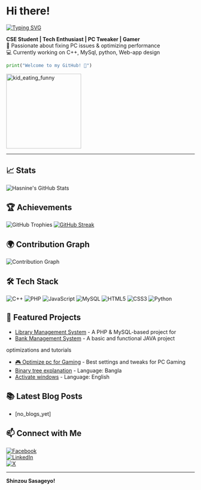 

# Hi there!

[![Typing SVG](https://readme-typing-svg.herokuapp.com?font=Fira+Code&weight=500&size=22&pause=1000&color=4169E1&width=435&lines=Hi!+I'm+Md+Hasnine+Kabir;Competitive+Programmer+%7C+Web+Dev;Hardware+Enthusiast+%7C+CS+Student;Gamer)](https://git.io/typing-svg)


**CSE Student | Tech Enthusiast | PC Tweaker | Gamer**  
🔧 Passionate about fixing PC issues & optimizing performance  
💻 Currently working on C++, MySql, python, Web-app design


```python
print("Welcome to my GitHub! 🚀")
```
<!--meme-->
<div>
  <img src="https://c.tenor.com/02Hyp5H8rREAAAAd/tenor.gif" alt="kid_eating_funny" width="200" height="200"/>
</div>


---
## 📈 Stats
![Hasnine's GitHub Stats](https://github-readme-stats.vercel.app/api?username=hasnine-kabir&show_icons=true&theme=radical)

## 🏆 Achievements
![GitHub Trophies](https://github-profile-trophy.vercel.app/?username=hasnine-kabir&theme=radical)
[![GitHub Streak](https://github-readme-streak-stats.herokuapp.com/?user=hasnine-kabir&theme=dark&hide_border=true)](https://git.io/streak-stats)

## 🌍 Contribution Graph
![Contribution Graph](https://github-readme-activity-graph.vercel.app/graph?username=hasnine-kabir&theme=react-dark)


## 🛠️ Tech Stack
![C++](https://img.shields.io/badge/-C++-00599C?style=flat-square&logo=c%2B%2B&logoColor=white)
![PHP](https://img.shields.io/badge/-PHP-777BB4?style=flat-square&logo=php&logoColor=white)
![JavaScript](https://img.shields.io/badge/-JavaScript-F7DF1E?style=flat-square&logo=javascript&logoColor=black)
![MySQL](https://img.shields.io/badge/-MySQL-4479A1?style=flat-square&logo=mysql&logoColor=white)
![HTML5](https://img.shields.io/badge/-HTML5-E34F26?style=flat-square&logo=html5&logoColor=white)
![CSS3](https://img.shields.io/badge/-CSS3-1572B6?style=flat-square&logo=css3&logoColor=white)
![Python](https://img.shields.io/badge/-Python-3776AB?style=flat-square&logo=python&logoColor=white)




## 🚀 Featured Projects
- [Library Management System](https://github.com/hasnine-kabir/library-management) - A PHP & MySQL-based project for
- [Bank Management System](https://github.com/hasnine-kabir/Bank-Management-JAVA) - A basic and functional JAVA project

optimizations and tutorials
- [🎮 Optimize pc for Gaming](https://youtu.be/UFQe_xLl5so?si=L3DBs3hjdKI8hObR) - Best settings and tweaks for PC Gaming
- [Binary tree explanation](https://drive.google.com/file/d/1vQbthWD2f9psCDkZfPY5ctOAUKh_eTh1/view?usp=sharing) - Language: Bangla
- [Activate windows](https://drive.google.com/file/d/1lMhu0jER6WhlU7XukZ_1QDHux6-Iu6ET/view?usp=sharing) - Language: English

## 📚 Latest Blog Posts
- [no_blogs_yet]

## 📫 Connect with Me
[![Facebook](https://img.shields.io/badge/Facebook-%231877F2.svg?style=for-the-badge&logo=Facebook&logoColor=white)](https://www.facebook.com/profile.php?id=100025037919922)  
[![LinkedIn](https://img.shields.io/badge/LinkedIn-%230A66C2.svg?style=for-the-badge&logo=linkedin&logoColor=white)](https://www.linkedin.com/in/mohammad-hasnine-kabir-b0017b2b5/)  
[![X](https://img.shields.io/badge/Twitter-%231DA1F2.svg?style=for-the-badge&logo=Twitter&logoColor=white)](https://x.com/howitzer7373)


---
 **Shinzou Sasageyo!**
